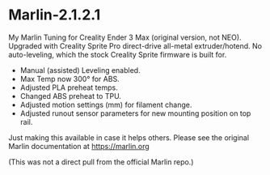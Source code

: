 # Marlin-2.1.2.1

My Marlin Tuning for Creality Ender 3 Max (original version, not NEO).
Upgraded with Creality Sprite Pro direct-drive all-metal extruder/hotend.
No auto-leveling, which the stock Creality Sprite firmware is built for.

* Manual (assisted) Leveling enabled.
* Max Temp now 300° for ABS.
* Adjusted PLA preheat temps.
* Changed ABS preheat to TPU.
* Adjusted motion settings (mm) for filament change.
* Adjusted runout sensor parameters for new mounting position on top rail.

Just making this available in case it helps others.
Please see the original Marlin documentation at https://marlin.org

(This was not a direct pull from the official Marlin repo.)
